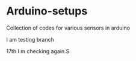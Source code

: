 # Arduino-setups
Collection of codes for various sensors in arduino 

I am testing branch

17th I m checking again.S

